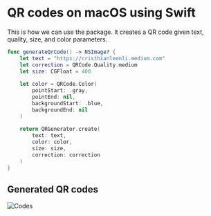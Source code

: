 # QR codes on macOS using Swift

This is how we can use the package. It creates a QR code given text, quality, size, and color parameters.

```swift
func generateQrCode() -> NSImage? {
    let text = "https://cristhianleonli.medium.com"
    let correction = QRCode.Quality.medium
    let size: CGFloat = 400
    
    let color = QRCode.Color(
        pointStart: .gray,
        pointEnd: nil,
        backgroundStart: .blue,
        backgroundEnd: nil
    )
    
    return QRGenerator.create(
        text: text,
        color: color,
        size: size,
        correction: correction
    )
}
```

## Generated QR codes
![Codes](http://url/to/img.png)
